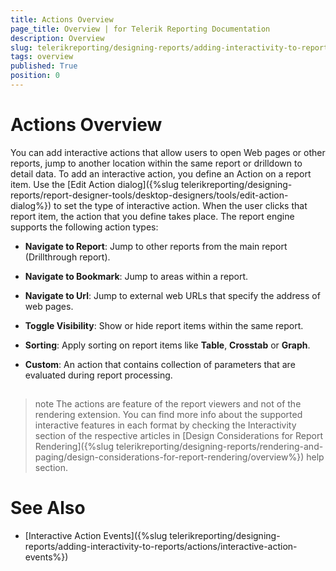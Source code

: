 ```yaml
---
title: Actions Overview
page_title: Overview | for Telerik Reporting Documentation
description: Overview
slug: telerikreporting/designing-reports/adding-interactivity-to-reports/actions/overview
tags: overview
published: True
position: 0
---
```


# Actions Overview



You can add interactive actions that allow users to open Web pages or other reports, jump to another location         within the same report or drilldown to detail data. To add an interactive action, you define an Action on a report item. Use the [Edit Action dialog]({%slug telerikreporting/designing-reports/report-designer-tools/desktop-designers/tools/edit-action-dialog%})         to set the type of interactive action. When the user clicks that report item, the action that you define takes place. The report engine         supports the following action types:       

* __Navigate to Report__: Jump to other reports from the main report (Drillthrough report).           

* __Navigate to Bookmark__: Jump to areas within a report.           

* __Navigate to Url__: Jump to external web URLs that specify the address of web pages.           

* __Toggle Visibility__: Show or hide report items within the same report.           

* __Sorting__: Apply sorting on report items like __Table__, __Crosstab__ or __Graph__.           

* __Custom__: An action that contains collection of parameters that are evaluated during report processing.           

## 

>note The actions are feature of the report viewers and not of the rendering extension. You can find more info about the             supported interactive features in each format by checking the Interactivity section of the respective articles in             [Design Considerations for Report Rendering]({%slug telerikreporting/designing-reports/rendering-and-paging/design-considerations-for-report-rendering/overview%}) help section.           


# See Also


 * [Interactive Action Events]({%slug telerikreporting/designing-reports/adding-interactivity-to-reports/actions/interactive-action-events%})
